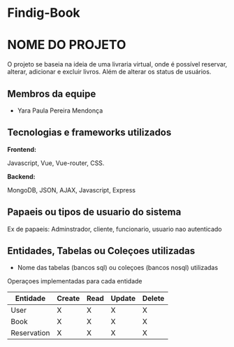 # Findig-Book
# NOME DO PROJETO

O projeto se baseia na ideia de uma livraria virtual, onde é possível reservar, alterar, adicionar e excluir livros. Além de alterar os status de usuários.

## Membros da equipe

- Yara Paula Pereira Mendonça

## Tecnologias e frameworks utilizados

**Frontend:**

Javascript, Vue, Vue-router, CSS.

**Backend:**

MongoDB, JSON, AJAX, Javascript, Express

## Papaeis ou tipos de usuario do sistema

Ex de papaeis:
Adminstrador, cliente, funcionario, usuario nao autenticado

## Entidades, Tabelas ou Coleçoes utilizadas

- Nome das tabelas (bancos sql) ou coleçoes (bancos nosql) utilizadas

Operaçoes implementadas para cada entidade

| Entidade| Create | Read | Update | Delete |
| --- | --- | --- | --- | --- |
| User | X | X | X | X |
| Book | X | X | X | X |
| Reservation | X | X | X | X |
